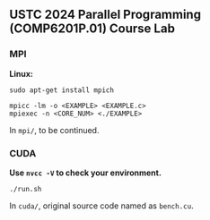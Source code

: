 ## USTC 2024 Parallel Programming (COMP6201P.01) Course Lab

### MPI

<strong>Linux:</strong>

```
sudo apt-get install mpich

mpicc -lm -o <EXAMPLE> <EXAMPLE.c>
mpiexec -n <CORE_NUM> <./EXAMPLE>
```

In ```mpi/```, to be continued.

### CUDA

<strong>Use ```nvcc -V``` to check your environment.</strong>

```
./run.sh
```

In ```cuda/```, original source code named as ```bench.cu```.
